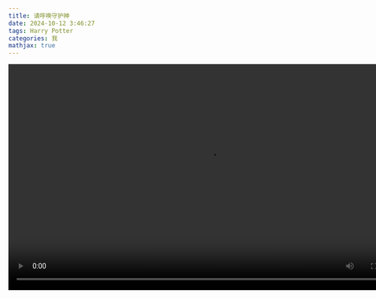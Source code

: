 ```yaml
---
title: 请呼唤守护神
date: 2024-10-12 3:46:27
tags: Harry Potter
categories: 我
mathjax: true
---
```




<video controls width="800" height="450">
  <source src="https://isayhi.oss-rg-china-mainland.aliyuncs.com/Expecto%20patronum.m4v" type="video/mp4">
  Your browser does not support the video tag.
</video>
